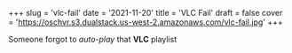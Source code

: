 +++
slug =  'vlc-fail'
date = '2021-11-20'
title =  'VLC Fail'
draft = false
cover = 'https://oschvr.s3.dualstack.us-west-2.amazonaws.com/vlc-fail.jpg'
+++

Someone forgot to _auto-play_ that **VLC** playlist
